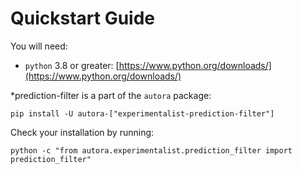 # Quickstart Guide

You will need:

- `python` 3.8 or greater: [https://www.python.org/downloads/](https://www.python.org/downloads/)

*prediction-filter is a part of the `autora` package:

```shell
pip install -U autora-["experimentalist-prediction-filter"]
```


Check your installation by running:
```shell
python -c "from autora.experimentalist.prediction_filter import prediction_filter"
```
